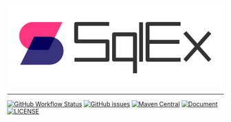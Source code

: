 <div align="center">
    <img src="assets/logo.svg" alt="logo"/>
</div>

---

[![GitHub Workflow Status](https://img.shields.io/github/workflow/status/sqlex/sqlex/build%20and%20release?style=flat-square)](https://github.com/sqlex/sqlex/actions/workflows/buildAndRelease.yml)
[![GitHub issues](https://img.shields.io/github/issues/sqlex/sqlex?style=flat-square)](https://github.com/sqlex/sqlex/issues)
[![Maven Central](https://img.shields.io/maven-central/v/me.danwi.sqlex/core?style=flat-square)](https://search.maven.org/search?q=me.danwi.sqlex)
[![Document](https://img.shields.io/badge/doc-reference-brightgreen?style=flat-square)](https://sqlex.github.io)
[![LICENSE](https://img.shields.io/github/license/sqlex/sqlex.svg?style=flat-square)](https://github.com/sqlex/sqlex/blob/master/LICENSE)